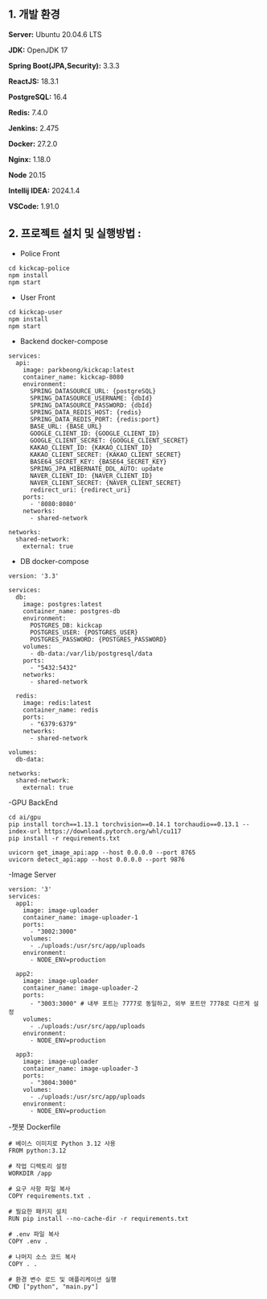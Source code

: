 
## 1. 개발 환경

**Server:** Ubuntu 20.04.6 LTS

**JDK:** OpenJDK 17

**Spring Boot(JPA,Security):** 3.3.3

**ReactJS:** 18.3.1

**PostgreSQL:** 16.4

**Redis:** 7.4.0

**Jenkins:** 2.475

**Docker:** 27.2.0

**Nginx:** 1.18.0

**Node** 20.15

**Intellij IDEA:** 2024.1.4

**VSCode:** 1.91.0

## 2. 프로젝트 설치 및 실행방법 :
- Police Front
```
cd kickcap-police
npm install
npm start
```

- User Front
```
cd kickcap-user
npm install
npm start
```

- Backend docker-compose
```
services:
  api:
    image: parkbeong/kickcap:latest
    container_name: kickcap-8080
    environment:
      SPRING_DATASOURCE_URL: {postgreSQL}
      SPRING_DATASOURCE_USERNAME: {dbId}
      SPRING_DATASOURCE_PASSWORD: {dbId}
      SPRING_DATA_REDIS_HOST: {redis}
      SPRING_DATA_REDIS_PORT: {redis:port}
      BASE_URL: {BASE_URL}
      GOOGLE_CLIENT_ID: {GOOGLE_CLIENT_ID}
      GOOGLE_CLIENT_SECRET: {GOOGLE_CLIENT_SECRET}
      KAKAO_CLIENT_ID: {KAKAO_CLIENT_ID}
      KAKAO_CLIENT_SECRET: {KAKAO_CLIENT_SECRET}
      BASE64_SECRET_KEY: {BASE64_SECRET_KEY}
      SPRING_JPA_HIBERNATE_DDL_AUTO: update
      NAVER_CLIENT_ID: {NAVER_CLIENT_ID}
      NAVER_CLIENT_SECRET: {NAVER_CLIENT_SECRET}
      redirect_uri: {redirect_uri}
    ports:
      - '8080:8080'
    networks:
      - shared-network

networks:
  shared-network:
    external: true
```

- DB docker-compose
```
version: '3.3'

services:
  db:
    image: postgres:latest
    container_name: postgres-db
    environment:
      POSTGRES_DB: kickcap
      POSTGRES_USER: {POSTGRES_USER}
      POSTGRES_PASSWORD: {POSTGRES_PASSWORD}
    volumes:
      - db-data:/var/lib/postgresql/data
    ports:
      - "5432:5432"
    networks:
      - shared-network

  redis:
    image: redis:latest
    container_name: redis
    ports:
      - "6379:6379"
    networks:
      - shared-network

volumes:
  db-data:

networks:
  shared-network:
    external: true
```

-GPU BackEnd
```
cd ai/gpu
pip install torch==1.13.1 torchvision==0.14.1 torchaudio==0.13.1 --index-url https://download.pytorch.org/whl/cu117
pip install -r requirements.txt

uvicorn get_image_api:app --host 0.0.0.0 --port 8765
uvicorn detect_api:app --host 0.0.0.0 --port 9876
```

-Image Server
```
version: '3'
services:
  app1:
    image: image-uploader
    container_name: image-uploader-1
    ports:
      - "3002:3000"
    volumes:
      - ./uploads:/usr/src/app/uploads
    environment:
      - NODE_ENV=production

  app2:
    image: image-uploader
    container_name: image-uploader-2
    ports:
      - "3003:3000" # 내부 포트는 7777로 동일하고, 외부 포트만 7778로 다르게 설정
    volumes:
      - ./uploads:/usr/src/app/uploads
    environment:
      - NODE_ENV=production

  app3:
    image: image-uploader
    container_name: image-uploader-3
    ports:
      - "3004:3000"
    volumes:
      - ./uploads:/usr/src/app/uploads
    environment:
      - NODE_ENV=production
```

-챗봇 Dockerfile
```
# 베이스 이미지로 Python 3.12 사용
FROM python:3.12

# 작업 디렉토리 설정
WORKDIR /app

# 요구 사항 파일 복사
COPY requirements.txt .

# 필요한 패키지 설치
RUN pip install --no-cache-dir -r requirements.txt

# .env 파일 복사
COPY .env .

# 나머지 소스 코드 복사
COPY . .

# 환경 변수 로드 및 애플리케이션 실행
CMD ["python", "main.py"]
```


